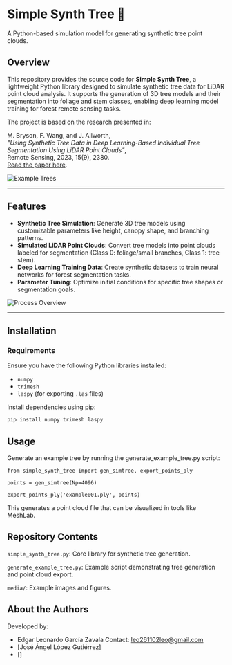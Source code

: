 # Simple Synth Tree 🌳

A Python-based simulation model for generating synthetic tree point clouds.

## Overview

This repository provides the source code for **Simple Synth Tree**, a lightweight Python library designed to simulate synthetic tree data for LiDAR point cloud analysis. It supports the generation of 3D tree models and their segmentation into foliage and stem classes, enabling deep learning model training for forest remote sensing tasks.

The project is based on the research presented in:

M. Bryson, F. Wang, and J. Allworth,  
*"Using Synthetic Tree Data in Deep Learning-Based Individual Tree Segmentation Using LiDAR Point Clouds"*,  
Remote Sensing, 2023, 15(9), 2380.  
[Read the paper here](https://www.mdpi.com/2072-4292/15/9/2380).

![Example Trees](media/example_trees.png)

---

## Features

- **Synthetic Tree Simulation**: Generate 3D tree models using customizable parameters like height, canopy shape, and branching patterns.  
- **Simulated LiDAR Point Clouds**: Convert tree models into point clouds labeled for segmentation (Class 0: foliage/small branches, Class 1: tree stem).  
- **Deep Learning Training Data**: Create synthetic datasets to train neural networks for forest segmentation tasks.  
- **Parameter Tuning**: Optimize initial conditions for specific tree shapes or segmentation goals.  

![Process Overview](media/process.png)

---

## Installation

### Requirements

Ensure you have the following Python libraries installed:  
- `numpy`  
- `trimesh`  
- `laspy` (for exporting `.las` files)  

Install dependencies using pip:  
```bash
pip install numpy trimesh laspy
```

## Usage
Generate an example tree by running the generate_example_tree.py script:

```
from simple_synth_tree import gen_simtree, export_points_ply

points = gen_simtree(Np=4096)

export_points_ply('example001.ply', points)
```

This generates a point cloud file that can be visualized in tools like MeshLab.

## Repository Contents

`simple_synth_tree.py`: Core library for synthetic tree generation.

`generate_example_tree.py`: Example script demonstrating tree generation and point cloud export.

`media/`: Example images and figures.

## About the Authors

Developed by:

* Edgar Leonardo García Zavala
  Contact: leo261102leo@gmail.com
* [José Ángel López Gutiérrez]
* []
